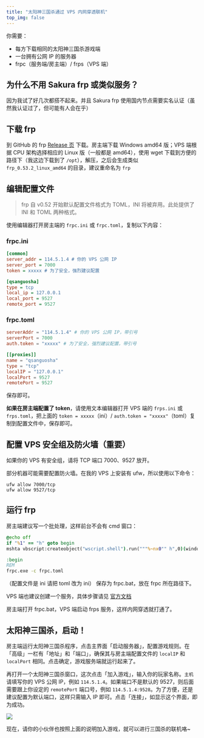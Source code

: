```yaml
---
title: "太阳神三国杀通过 VPS 内网穿透联机"
top_img: false
---
```

你需要：
- 每方下载相同的太阳神三国杀游戏端
- 一台拥有公网 IP 的服务器
- frpc（服务端/房主端）/ frps（VPS 端）

## 为什么不用 Sakura frp 或类似服务？
因为我试了好几次都搭不起来。并且 Sakura frp 使用国内节点需要实名认证（虽然我认证过了，但可能有人会在乎）

## 下载 frp
到 GitHub 的 frp [Release 页](https://github.com/fatedier/frp/releases) 下载。房主端下载 Windows amd64 版；VPS 端根据 CPU 架构选择相应的 Linux 版（一般都是 amd64），使用 wget 下载到方便的路径下（我这边下载到了 `/opt`），解压，之后会生成类似 `frp_0.53.2_linux_amd64` 的目录，建议重命名为 `frp`

## 编辑配置文件
> frp 自 v0.52 开始默认配置文件格式为 TOML，INI 将被弃用。此处提供了 INI 和 TOML 两种格式。

使用编辑器打开房主端的 `frpc.ini` 或 `frpc.toml`，复制以下内容：

### frpc.ini
```ini
[common]
server_addr = 114.5.1.4 # 你的 VPS 公网 IP
server_port = 7000
token = xxxxx # 为了安全，强烈建议配置

[qsanguosha]
type = tcp
local_ip = 127.0.0.1
local_port = 9527
remote_port = 9527
```

### frpc.toml
```toml
serverAddr = "114.5.1.4" # 你的 VPS 公网 IP，带引号
serverPort = 7000
auth.token = "xxxxx" # 为了安全，强烈建议配置，带引号

[[proxies]]
name = "qsanguosha"
type = "tcp"
localIP = "127.0.0.1"
localPort = 9527
remotePort = 9527
```

保存即可。

**如果在房主端配置了 token**，请使用文本编辑器打开 VPS 端的 `frps.ini` 或 `frps.toml`，把上面的 `token = xxxxx`（ini）/ `auth.token = "xxxxx"`（toml）复制到配置文件中，保存即可。

## 配置 VPS 安全组及防火墙（重要）
如果你的 VPS 有安全组，请将 TCP 端口 7000、9527 放开。

部分机器可能需要配置防火墙。在我的 VPS 上安装有 ufw，所以使用以下命令：

```
ufw allow 7000/tcp
ufw allow 9527/tcp
```

## 运行 frp
房主端建议写一个批处理，这样前台不会有 cmd 窗口：

```bat
@echo off
if "%1" == "h" goto begin
mshta vbscript:createobject("wscript.shell").run("""%~nx0"" h",0)(window.close)&&exit

:begin
REM
frpc.exe -c frpc.toml
```
（配置文件是 ini 请把 toml 改为 ini）
保存为 frpc.bat，放在 frpc 所在路径下。

VPS 端也建议创建一个服务，具体步骤请见 [官方文档](https://gofrp.org/zh-cn/docs/setup/systemd/)

房主端打开 frpc.bat，VPS 端启动 frps 服务，这样内网穿透就打通了。

## 太阳神三国杀，启动！
房主端运行太阳神三国杀程序，点击主界面「启动服务器」，配置游戏规则。在「高级」一栏有「地址」和「端口」，确保其与房主端配置文件的 `localIP` 和 `localPort` 相同。点击确定，游戏服务端就运行起来了。

再打开一个太阳神三国杀窗口，这次点击「加入游戏」，输入你的玩家名称。`主机` 请填写你的 VPS 公网 IP，例如 `114.5.1.4`。如果端口不是默认的 9527，则后面需要跟上你设定的 `remotePort` 端口号，例如 `114.5.1.4:9528`。为了方便，还是建议配置为默认端口，这样只需输入 IP 即可。点击「连接」，如显示这个界面，即为成功。

<img src="/img/in-post/qsgs-ingame.webp" />

现在，请你的小伙伴也按照上面的说明加入游戏，就可以进行三国杀的联机咯~